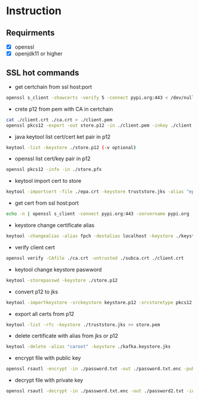 # Instruction

## Requirments
- [X] openssl
- [X] openjdk11 or higher

## SSL hot commands

- get certchain from ssl host:port
```bash
openssl s_client -showcerts -verify 5 -connect pypi.org:443 < /dev/null > ./chain.txt
```
- crete p12 from pem with CA in certchain
```bash
cat ./client.crt ./ca.crt > ./client.pem
openssl pkcs12 -export -out store.p12 -in ./client.pem -inkey ./client.key
```
- java keytool list cert/cert ket pair in p12
```bash
keytool -list -keystore ./store.p12 (-v optional)
```
- openssl list cert/key pair in p12
```bash
openssl pkcs12 -info -in ./store.pfx
```
- keytool import cert to store
```bash
keytool -importcert -file ./epa.crt -keystore truststore.jks -alias "epa"
```
- get cert from ssl host:port
```bash
echo -n | openssl s_client -connect pypi.org:443 -servername pypi.org | openssl x509 > ./pypi.org:443.crt
```
- keystore change certificate alias
```bash
keytool -changealias -alias fpch -destalias localhost -keystore ./keystore.jks
```
- verify client cert
```bash
openssl verify -CAfile ./ca.crt -untrusted ./subca.crt ./client.crt
```
- keytool change keystore paswword
```bash
keytool -storepasswd -keystore ./store.p12
```
- convert p12 to jks
```bash
keytool -importkeystore -srckeystore keystore.p12 -srcstoretype pkcs12 -destkeystore keystore.jks -deststoretype jks
```
- export all certs from p12
```bash
keytool -list -rfc -keystore ./truststore.jks >> store.pem
```
- delete certificate with alias from jks or p12
```bash
keytool -delete -alias "caroot" -keystore ./kafka.keystore.jks
```
- encrypt file with public key
```bash
openssl rsautl -encrypt -in ./password.txt -out ./password.txt.enc -pubin -inkey ./key.pem
```
- decrypt file with private key
```bash
openssl rsautl -decrypt -in ./password.txt.enc -out ./password2.txt -inkey ./key.pem
```
